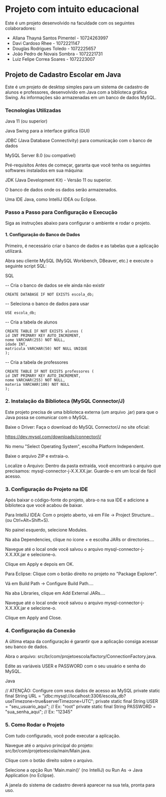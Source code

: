 # Projeto com intuito educacional
Este é um projeto desenvolvido na faculdade com os seguintes colaboradores:

- Allana Thayná Santos Pimentel - 10724263997
- Davi Cardoso Rhee - 1072221147
- Douglas Rodrigues Toledo - 1072225657
- João Pedro de Novais Sombra - 1072221731
- Luiz Felipe Correa Soares - 1072223007


## Projeto de Cadastro Escolar em Java
Este é um projeto de desktop simples para um sistema de cadastro de alunos e professores, desenvolvido em Java com a biblioteca gráfica Swing. As informações são armazenadas em um banco de dados MySQL.

### Tecnologias Utilizadas
Java 11 (ou superior)

Java Swing para a interface gráfica (GUI)

JDBC (Java Database Connectivity) para comunicação com o banco de dados

MySQL Server 8.0 (ou compatível)

Pré-requisitos
Antes de começar, garanta que você tenha os seguintes softwares instalados em sua máquina:

JDK (Java Development Kit) - Versão 11 ou superior.

O banco de dados onde os dados serão armazenados.

Uma IDE Java, como IntelliJ IDEA ou Eclipse.

### Passo a Passo para Configuração e Execução
Siga as instruções abaixo para configurar o ambiente e rodar o projeto.

#### 1. Configuração do Banco de Dados
   Primeiro, é necessário criar o banco de dados e as tabelas que a aplicação utilizará.

Abra seu cliente MySQL (MySQL Workbench, DBeaver, etc.) e execute o seguinte script SQL:

SQL

-- Cria o banco de dados se ele ainda não existir
```
CREATE DATABASE IF NOT EXISTS escola_db;
```

-- Seleciona o banco de dados para usar
```
USE escola_db;
```

-- Cria a tabela de alunos
```
CREATE TABLE IF NOT EXISTS alunos (
id INT PRIMARY KEY AUTO_INCREMENT,
nome VARCHAR(255) NOT NULL,
idade INT,
matricula VARCHAR(50) NOT NULL UNIQUE
);
```

-- Cria a tabela de professores
```
CREATE TABLE IF NOT EXISTS professores (
id INT PRIMARY KEY AUTO_INCREMENT,
nome VARCHAR(255) NOT NULL,
materia VARCHAR(100) NOT NULL
);
```

### 2. Instalação da Biblioteca (MySQL Connector/J)
   Este projeto precisa de uma biblioteca externa (um arquivo .jar) para que o Java possa se comunicar com o MySQL.

Baixe o Driver: Faça o download do MySQL Connector/J no site oficial:

https://dev.mysql.com/downloads/connector/j/

No menu "Select Operating System", escolha Platform Independent.

Baixe o arquivo ZIP e extraia-o.

Localize o Arquivo: Dentro da pasta extraída, você encontrará o arquivo que precisamos: mysql-connector-j-X.X.XX.jar. Guarde-o em um local de fácil acesso.

### 3. Configuração do Projeto na IDE
   Após baixar o código-fonte do projeto, abra-o na sua IDE e adicione a biblioteca que você acabou de baixar.

Para IntelliJ IDEA:
Com o projeto aberto, vá em File -> Project Structure... (ou Ctrl+Alt+Shift+S).

No painel esquerdo, selecione Modules.

Na aba Dependencies, clique no ícone + e escolha JARs or directories....

Navegue até o local onde você salvou o arquivo mysql-connector-j-X.X.XX.jar e selecione-o.

Clique em Apply e depois em OK.

Para Eclipse:
Clique com o botão direito no projeto no "Package Explorer".

Vá em Build Path -> Configure Build Path....

Na aba Libraries, clique em Add External JARs....

Navegue até o local onde você salvou o arquivo mysql-connector-j-X.X.XX.jar e selecione-o.

Clique em Apply and Close.

### 4. Configuração da Conexão
  A última etapa da configuração é garantir que a aplicação consiga acessar seu banco de dados.

Abra o arquivo: src/br/com/projetoescola/factory/ConnectionFactory.java.

Edite as variáveis USER e PASSWORD com o seu usuário e senha do MySQL.

Java

// ATENÇÃO: Configure com seus dados de acesso ao MySQL
private static final String URL = "jdbc:mysql://localhost:3306/escola_db?useTimezone=true&serverTimezone=UTC";
private static final String USER = "seu_usuario_aqui";      // Ex: "root"
private static final String PASSWORD = "sua_senha_aqui"; // Ex: "12345"
### 5. Como Rodar o Projeto
   Com tudo configurado, você pode executar a aplicação.

Navegue até o arquivo principal do projeto: src/br/com/projetoescola/main/Main.java.

Clique com o botão direito sobre o arquivo.

Selecione a opção Run 'Main.main()' (no IntelliJ) ou Run As -> Java Application (no Eclipse).

A janela do sistema de cadastro deverá aparecer na sua tela, pronta para uso.
